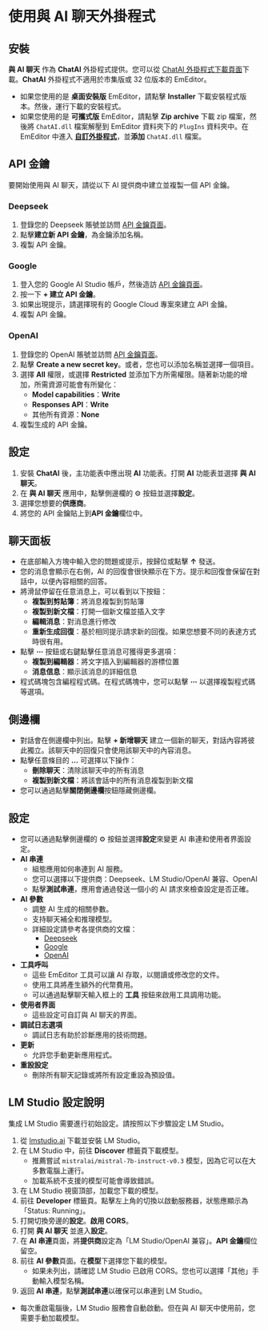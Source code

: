 # 使用與 AI 聊天外掛程式

## 安裝
**與 AI 聊天** 作為 **ChatAI** 外掛程式提供。您可以從 [ChatAI 外掛程式下載頁面](https://www.emeditor.com/download-chatai/)下載。**ChatAI** 外掛程式不適用於市集版或 32 位版本的 EmEditor。

- 如果您使用的是 **桌面安裝版** EmEditor，請點擊 **Installer** 下載安裝程式版本。然後，運行下載的安裝程式。
- 如果您使用的是 **可攜式版** EmEditor，請點擊 **Zip archive** 下載 zip 檔案，然後將 `ChatAI.dll` 檔案解壓到 EmEditor 資料夾下的 `PlugIns` 資料夾中。在 EmEditor 中進入 [**自訂外掛程式**](../../cmd/tools/customize_plug_ins)，並**添加** `ChatAI.dll` 檔案。

## API 金鑰
要開始使用與 AI 聊天，請從以下 AI 提供商中建立並複製一個 API 金鑰。

### Deepseek
1. 登錄您的 Deepseek 賬號並訪問 [API 金鑰頁面](https://platform.deepseek.com/api_keys)。
2. 點擊**建立新 API 金鑰**，為金鑰添加名稱。
3. 複製 API 金鑰。

### Google
1. 登入您的 Google AI Studio 帳戶，然後造訪 [API 金鑰頁面](https://aistudio.google.com/u/1/apikey)。
2. 按一下 **+ 建立 API 金鑰**。
3. 如果出現提示，請選擇現有的 Google Cloud 專案來建立 API 金鑰。
4. 複製 API 金鑰。

### OpenAI
1. 登錄您的 OpenAI 賬號並訪問 [API 金鑰頁面](https://platform.openai.com/api-keys)。
2. 點擊 **Create a new secret key**。或者，您也可以添加名稱並選擇一個項目。
3. 選擇 **All** 權限，或選擇 **Restricted** 並添加下方所需權限。隨著新功能的增加，所需資源可能會有所變化：
   - **Model capabilities**：**Write**
   - **Responses API**：**Write**
   - 其他所有資源：**None**
4. 複製生成的 API 金鑰。

## 設定
1. 安裝 **ChatAI** 後，主功能表中應出現 **AI** 功能表。打開 **AI** 功能表並選擇 **與 AI 聊天**。
2. 在 **與 AI 聊天** 應用中，點擊側邊欄的 ⚙️ 按鈕並選擇**設定**。
3. 選擇您想要的**供應商**。
4. 將您的 API 金鑰貼上到**API 金鑰**欄位中。

## 聊天面板
- 在底部輸入方塊中輸入您的問題或提示，按歸位或點擊 **&#8593;** 發送。
- 您的消息會顯示在右側，AI 的回復會很快顯示在下方。提示和回復會保留在對話中，以便內容相關的回答。
- 將滑鼠停留在任意消息上，可以看到以下按鈕：
  - **複製到剪貼簿**：將消息複製到剪貼簿
  - **複製到新文檔**：打開一個新文檔並插入文字
  - **編輯消息**：對消息進行修改
  - **重新生成回復**：基於相同提示請求新的回復。如果您想要不同的表達方式時很有用。
- 點擊 **⋯** 按鈕或右鍵點擊任意消息可獲得更多選項：
  - **複製到編輯器**：將文字插入到編輯器的游標位置
  - **消息信息**：顯示該消息的詳細信息
- 程式碼塊包含編程程式碼。在程式碼塊中，您可以點擊 **⋯** 以選擇複製程式碼等選項。

## 側邊欄
- 對話會在側邊欄中列出。點擊 **+ 新增聊天** 建立一個新的聊天，對話內容將彼此獨立。該聊天中的回復只會使用該聊天中的內容消息。
- 點擊任意條目的 **&#8230;** 可選擇以下操作：
  - **刪除聊天**：清除該聊天中的所有消息
  - **複製到新文檔**：將該會話中的所有消息複製到新文檔
- 您可以通過點擊**關閉側邊欄**按鈕隱藏側邊欄。

## 設定
- 您可以通過點擊側邊欄的 ⚙️ 按鈕並選擇**設定**來變更 AI 串連和使用者界面設定。
- **AI 串連**
  - 組態應用如何串連到 AI 服務。
  - 您可以選擇以下提供商：Deepseek、LM Studio/OpenAI 兼容、OpenAI
  - 點擊**測試串連**，應用會通過發送一個小的 AI 請求來檢查設定是否正確。
- **AI 參數**
  - 調整 AI 生成的相關參數。
  - 支持聊天補全和推理模型。
  - 詳細設定請參考各提供商的文檔：
    - [Deepseek](https://api-docs.deepseek.com/api/create-chat-completion)
    - [Google](https://ai.google.dev/api/generate-content)
    - [OpenAI](https://platform.openai.com/docs/api-reference/chat/create)
- **工具呼叫**
  - 這些 EmEditor 工具可以讓 AI 存取，以閱讀或修改您的文件。
  - 使用工具將產生額外的代幣費用。
  - 可以通過點擊聊天輸入框上的 **工具** 按鈕來啟用工具調用功能。
- **使用者界面**
  - 這些設定可自訂與 AI 聊天的界面。
- **調試日志選項**
  - 調試日志有助於診斷應用的技術問題。
- **更新**
  - 允許您手動更新應用程式。
- **重設設定**
  - 刪除所有聊天記錄或將所有設定重設為預設值。

## LM Studio 設定說明
集成 LM Studio 需要進行初始設定。請按照以下步驟設定 LM Studio。

1. 從 [lmstudio.ai](https://lmstudio.ai/) 下載並安裝 LM Studio。
2. 在 LM Studio 中，前往 **Discover** 標籤頁下載模型。
    - 推薦嘗試 `mistralai/mistral-7b-instruct-v0.3` 模型，因為它可以在大多數電腦上運行。
    - 加載系統不支援的模型可能會導致錯誤。
3. 在 LM Studio 視窗頂部，加載您下載的模型。
4. 前往 **Developer** 標籤頁。點擊左上角的切換以啟動服務器，狀態應顯示為「Status: Running」。
5. 打開切換旁邊的**設定**。**啟用 CORS**。
6. 打開 **與 AI 聊天** 並進入**設定**。
7. 在 **AI 串連**頁面，將**提供商**設定為「LM Studio/OpenAI 兼容」。**API 金鑰**欄位留空。
8. 前往 **AI 參數**頁面。在**模型**下選擇您下載的模型。
   - 如果未列出，請確認 LM Studio 已啟用 CORS。您也可以選擇「其他」手動輸入模型名稱。
9. 返回 **AI 串連**，點擊**測試串連**以確保可以串連到 LM Studio。

- 每次重啟電腦後，LM Studio 服務會自動啟動。但在與 AI 聊天中使用前，您需要手動加載模型。